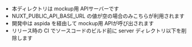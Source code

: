- 本ディレクトリは mockup用 APIサーバーです
- NUXT_PUBLIC_API_BASE_URL の値が空の場合のみこちらが利用されます
- 開発中は aspida を経由して mockup用 APIが呼び出されます
- リリース時の CI でソースコードのビルド前に server ディレクトリ以下を削除します
